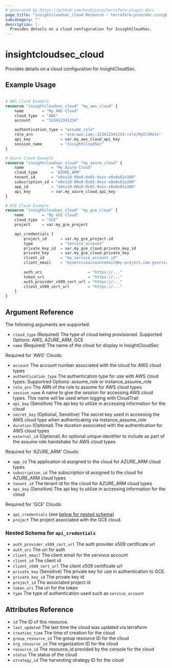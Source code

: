 ```yaml
---
# generated by https://github.com/hashicorp/terraform-plugin-docs
page_title: "insightcloudsec_cloud Resource - terraform-provider-insightcloudsec"
subcategory: ""
description: |-
  Provides details on a cloud configuration for InsightCloudSec.
---
```


# insightcloudsec_cloud

Provides details on a cloud configuration for InsightCloudSec.

## Example Usage
```terraform

# AWS Cloud Example
resource "insightcloudsec_cloud" "my_aws_cloud" {
    name        = "My AWS Cloud"
    cloud_type  = "AWS"
    account     = "123412341234"

    authentication_type = "assume_role"
    role_arn            = "arm:aws:iam::123412341234:role/MyICSRole"
    api_key             = var.my_aws_cloud_api_key
    session_name        = "InsightCloudSec"
}

# Azure Cloud Example
resource "insightcloudsec_cloud" "my_azure_cloud" {
    name            = "My Azure Cloud"
    cloud_type      = "AZURE_ARM"
    tenant_id       = "x0xx10-00x0-0x01-0xxx-x0x0x01x100"
    subscription_id = "x0xx10-00x0-0x01-0xxx-x0x0x01x200"
    app_id          = "x0xx10-00x0-0x01-0xxx-x0x0x01x300"
    api_key         = var.my_azure_cloud_api_key
}

# GCE Cloud Example
resource "insightcloudsec_cloud" "my_gce_cloud" {
    name        = "My GCE Cloud"
    cloud_type  = "GCE"
    project     = var.my_gce_project

    api_credentials {
        project_id      = var.my_gce_project.id
        type            = "service_account"
        private_key_id  = var.my_gce_cloud.private_key_id
        private_key     = var.my_gce_cloud.private_key
        client_id       = "my_service_account_id"
        client_email    = "myserviceaccountemail@my-project.iam.gserviceaccount.com"
        
        auth_uri                    = "https://..."
        token_uri                   = "https://..."
        auth_provider_x509_cert_url = "https://..."
        client_x509_cert_url        = "https://..."
    }
}
```

## Argument Reference

The following arguments are supported:

- `cloud_type` (Required) The type of cloud being provisioned.  Supported Options: AWS, AZURE_ARM, GCE
- `name` (Required) The name of the cloud for display in InsightCloudSec

Required for 'AWS' Clouds:
- `account` The account number associated with the cloud for AWS cloud types
- `authentication_type` The authentication type for use with AWS cloud types.  Supportred Options: assume_role or instance_assume_role
- `role_arn`  The ARN of the role to assume for AWS cloud types
- `session_name` A name to give the session for accessing AWS cloud types.  This name will be used when logging with CloudTrail
- `api_key` (Sensitive) The api key to utilize in accessing information for the cloud
- `secret_key` (Optional, Sensitive) The secret key used in accessing the AWS cloud type when authenticating via instance_assume_role
- `duration` (Optional) The duration associated with the authentication for AWS cloud types
- `external_id` (Optional) An optional unique identifier to include as part of the assume role handshake for AWS cloud types


Required for 'AZURE_ARM' Clouds:
- `app_id` The application id assigned to the cloud for AZURE_ARM cloud types
- `subscription_id` The subscription id assigned to the cloud for AZURE_ARM cloud types
- `tenant_id` The tenant id for the cloud for AZURE_ARM cloud types
- `api_key` (Sensitive) The api key to utilize in accessing information for the cloud


Required for 'GCE' Clouds:
- `api_credentials` (see [below for nested schema](#nestedblock--api_credentials))
- `project` The project associated with the GCE cloud.

<a id="nestedblock--api_credentials"></a>
### Nested Schema for `api_credentials`

- `auth_provider_x509_cert_url` The auth provider x509 certificate url
- `auth_uri` The uri for auth
- `client_email` The client email for the servivce account
- `client_id` The client id
- `client_x509_cert_url` The client x509 certificate url
- `private_key` (Sensitive) The private key for use in authentication to GCE.
- `private_key_id` The private key id
- `project_id` The associated project id
- `token_uri` The uri for the token
- `type` The type of authentication used such as `service_account`


## Attributes Reference

- `id` The ID of this resource.
- `last_updated` The last time the cloud was updated via terraform
- `creation_time` The time of creation for the cloud
- `group_resource_id` The group resource ID for the cloud
- `org_resource_id` The organization ID for the cloud
- `resource_id` The resource_id provided by the console for the cloud
- `status` The status of the cloud
- `strategy_id` The harvesting strategy ID for the cloud
